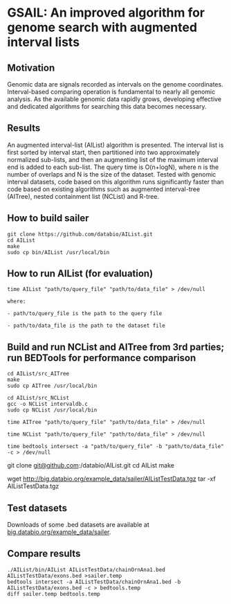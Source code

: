 # GSAIL: An improved algorithm for genome search with augmented interval lists

## Motivation

Genomic data are signals recorded as intervals on the genome coordinates. Interval-based comparing operation is fundamental to nearly all genomic analysis. As the available genomic data rapidly grows, developing effective and dedicated algorithms for searching this data becomes necessary. 

## Results

An augmented interval-list (AIList) algorithm is presented. The interval list is first sorted by interval start, then partitioned into two approximately normalized sub-lists, and then an augmenting list of the maximum interval end  is added to each sub-list. The query time is O(n+logN), where n is the number of overlaps and N is the size of the dataset. Tested with genomic interval datasets,  code based on this algorithm runs significantly faster than code based on existing algorithms such as augmented interval-tree (AITree), nested containment list (NCList) and R-tree.  

## How to build sailer

```
git clone https://github.com/databio/AIList.git
cd AIList
make
sudo cp bin/AIList /usr/local/bin
```

## How to run AIList (for evaluation)

```
time AIList "path/to/query_file" "path/to/data_file" > /dev/null

where:

- path/to/query_file is the path to the query file

- path/to/data_file is the path to the dataset file

```

## Build and run NCList and AITree from 3rd parties; run BEDTools for performance comparison

```
cd AIList/src_AITree
make
sudo cp AITree /usr/local/bin
```
```
cd AIList/src_NCList
gcc -o NCList intervaldb.c
sudo cp NCList /usr/local/bin
```
```
time AITree "path/to/query_file" "path/to/data_file" > /dev/null

time NCList "path/to/query_file" "path/to/data_file" > /dev/null
```

```
time bedtools intersect -a "path/to/query_file" -b "path/to/data_file" -c > /dev/null
```

git clone git@github.com:/databio/AIList.git
cd AIList
make

wget http://big.databio.org/example_data/sailer/AIListTestData.tgz
tar -xf AIListTestData.tgz


## Test datasets

Downloads of some .bed datasets are available at [big.databio.org/example_data/sailer](http://big.databio.org/example_data/sailer).


## Compare results

```
./AIList/bin/AIList AIListTestData/chainOrnAna1.bed AIListTestData/exons.bed >sailer.temp
bedtools intersect -a AIListTestData/chainOrnAna1.bed -b AIListTestData/exons.bed -c > bedtools.temp
diff sailer.temp bedtools.temp
```



